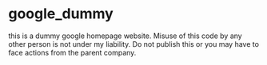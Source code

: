 # google_dummy
this is a dummy google homepage website.
Misuse of this code by any other person is not under my liability.
Do not publish this or you may have to face actions from the parent company.
